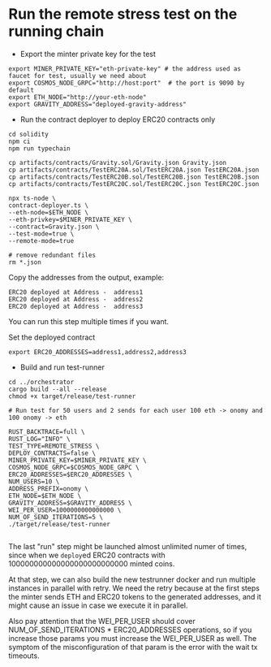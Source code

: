 # Run the remote stress test on the running chain


* Export the minter private key for the test

```
export MINER_PRIVATE_KEY="eth-private-key" # the address used as faucet for test, usually we need about
export COSMOS_NODE_GRPC="http://host:port"  # the port is 9090 by default
export ETH_NODE="http://your-eth-node"
export GRAVITY_ADDRESS="deployed-gravity-address"
```

* Run the contract deployer to deploy ERC20 contracts only

```
cd solidity
npm ci
npm run typechain

cp artifacts/contracts/Gravity.sol/Gravity.json Gravity.json
cp artifacts/contracts/TestERC20A.sol/TestERC20A.json TestERC20A.json
cp artifacts/contracts/TestERC20B.sol/TestERC20B.json TestERC20B.json
cp artifacts/contracts/TestERC20C.sol/TestERC20C.json TestERC20C.json

npx ts-node \
contract-deployer.ts \
--eth-node=$ETH_NODE \
--eth-privkey=$MINER_PRIVATE_KEY \
--contract=Gravity.json \
--test-mode=true \
--remote-mode=true

# remove redundant files
rm *.json

```

Copy the addresses from the output, example:

```
ERC20 deployed at Address -  address1
ERC20 deployed at Address -  address2
ERC20 deployed at Address -  address3
```
You can run this step multiple times if you want.

Set the deployed contract 
```
export ERC20_ADDRESSES=address1,address2,address3
```

* Build and run test-runner

```
cd ../orchestrator
cargo build --all --release
chmod +x target/release/test-runner

# Run test for 50 users and 2 sends for each user 100 eth -> onomy and 100 onomy -> eth

RUST_BACKTRACE=full \
RUST_LOG="INFO" \
TEST_TYPE=REMOTE_STRESS \
DEPLOY_CONTRACTS=false \
MINER_PRIVATE_KEY=$MINER_PRIVATE_KEY \
COSMOS_NODE_GRPC=$COSMOS_NODE_GRPC \
ERC20_ADDRESSES=$ERC20_ADDRESSES \
NUM_USERS=10 \
ADDRESS_PREFIX=onomy \
ETH_NODE=$ETH_NODE \
GRAVITY_ADDRESS=$GRAVITY_ADDRESS \
WEI_PER_USER=1000000000000000 \
NUM_OF_SEND_ITERATIONS=5 \
./target/release/test-runner 
 
```

The last "run" step might be launched almost unlimited numer of times, since when we `deploy`ed ERC20 contracts 
with 100000000000000000000000000 minted coins.

At that step, we can also build the new testrunner docker and run multiple instances in parallel with retry.
We need the retry because at the first steps the minter sends ETH and ERC20 tokens to the generated addresses, and
it might cause an issue in case we execute it in parallel.

Also pay attention that the WEI_PER_USER should cover NUM_OF_SEND_ITERATIONS * ERC20_ADDRESSES operations,
so if you increase those params you must increase the WEI_PER_USER as well. The symptom of the misconfiguration of 
that param is the error with the wait tx timeouts.